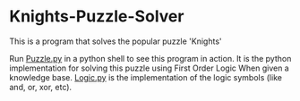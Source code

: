 # Knights-Puzzle-Solver
This is a program that solves the popular puzzle 'Knights'

Run [Puzzle.py]() in a python shell to see this program in action. It is the python implementation for solving this puzzle using First Order Logic When given a knowledge base.
[Logic.py](https://github.com/parijaat007/Knights-Puzzle-Solver/blob/master/logic.py) is the implementation of the logic symbols (like and, or, xor, etc).
